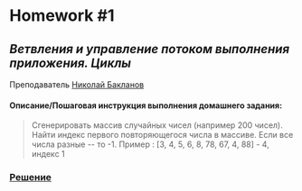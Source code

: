 # Homework #1
## _Ветвления и управление потоком выполнения приложения. Циклы_
Преподаватель [Николай Бакланов][Teacher]

#### Описание/Пошаговая инструкция выполнения домашнего задания:
>Сгенерировать массив случайных чисел (например 200 чисел). 
>Найти индекс первого повторяющегося числа в массиве.
>Если все числа разные -- то -1.
>Пример : [3, 4, 5, 6, 8, 78, 67, 4, 88] - 4, индекс 1

### [Решение][Final]

[Final]: <https://github.com/DaniilYarmolenko/Otus_GPB/blob/main/README.md>
[Teacher]: <https://otus.ru/teacher/2295>